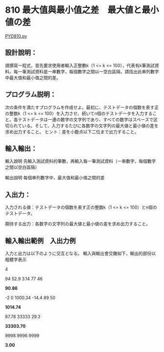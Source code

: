 # 810 最大值與最小值之差　最大値と最小値の差
[PYD810.py](https://github.com/eclairsameal/TQC-Python/blob/master/%E7%AC%AC8%E9%A1%9E%EF%BC%9A%E5%AD%97%E4%B8%B2(String)%E7%9A%84%E9%81%8B%E4%BD%9C/PYD810.py)
## 設計說明：

請撰寫一程式，首先要求使用者輸入正整數k（1 <= k <= 100），代表有k筆測試資料。每一筆測試資料是一串數字，每個數字之間以一空白區隔，請找出此串列數字中最大值和最小值之間的差。
## プログラム説明：
次の条件を満たすプログラムを作成せよ。最初に、テストデータの個数を表す正の整数k（1 <= k <= 100）を入力させ、続いてn個のテストデータを入力すること。各テストデータは一連の数字の文字列であり、すべての数字はスペースで区切られている。そして、入力するたびに各数字の文字列の最大値と最小値の差を求め出力すること。
ヒント：差を小数点以下二位まで出力すること。

## 輸入輸出：
輸入說明
先輸入測試資料的筆數，再輸入每一筆測試資料（一串數字，每個數字之間以空白區隔）

輸出說明
每個串列數字中，最大值和最小值之間的差

## 入出力：
入力される値：テストデータの個数を表す正の整数k（1 <= k <= 100）とn個のテストデータ。

期待する出力：各数字の文字列の最大値と最小値の差を求め出力すること。

## 輸入輸出範例　入出力例

入力と出力は以下のように交互となる。
輸入與輸出會交雜如下，輸出的部份以粗體字表示

4

94 52.9 3.14 77 46

**90.86**

-2 0 1000.34 -14.4 89 50

**1014.74**

87.78 33333 29.3

**33303.70**

9998 9996 9999

**3.00**
